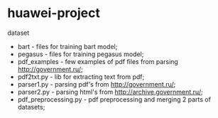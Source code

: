 # huawei-project

dataset
-	bart    - files for training bart model;
-	pegasus - files for training pegasus model;
-	pdf_examples - few examples of pdf files from parsing http://government.ru/;
-	pdf2txt.py - lib for extracting text from pdf;
-	parser1.py - parsing pdf's from http://government.ru/;
-	parser2.py - parsing html's from http://archive.government.ru/;
-	pdf_preprocessing.py - pdf preprocessing and merging 2 parts of datasets;